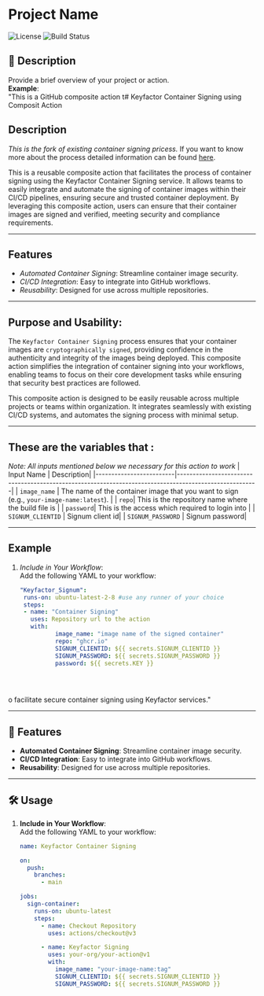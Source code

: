 
# Project Name

![License](https://img.shields.io/badge/license-MIT-green)
![Build Status](https://img.shields.io/github/actions/workflow/status/your-repo-name/your-workflow.yml)

## 📖 Description
Provide a brief overview of your project or action.  
**Example**:  
"This is a GitHub composite action t# Keyfactor Container Signing  using Composit Action

## Description

*This is the fork of existing container signing pricess.* If you want to know more about the process detailed information can be found [here]().

This is a reusable composite action that facilitates the process of container signing using the Keyfactor Container Signing service. It allows teams to easily integrate and automate the signing of container images within their CI/CD pipelines, ensuring secure and trusted container deployment. By leveraging this composite action, users can ensure that their container images are signed and verified, meeting security and compliance requirements.

---


## Features
- *Automated Container Signing*: Streamline container image security.
- *CI/CD Integration*: Easy to integrate into GitHub workflows.
- *Reusability*: Designed for use across multiple repositories.

---

## Purpose and Usability:
The `Keyfactor Container Signing` process ensures that your container images are `cryptographically signed`, providing confidence in the authenticity and integrity of the images being deployed. This composite action simplifies the integration of container signing into your workflows, enabling teams to focus on their core development tasks while ensuring that security best practices are followed.

This composite action is designed to be easily reusable across multiple projects or teams within organization. It integrates seamlessly with existing CI/CD systems, and automates the signing process with minimal setup.

---

## These are the variables that :
*Note: All inputs mentioned below we necessary for this action to work*
| Input Name              | Description|
|-------------------------|-------------------------------------------------------------------------------------------------------|
| `image_name`                 | The name of the container image that you want to sign (e.g., `your-image-name:latest`).              |
| `repo`| This is the repository name where the build file is |
|  `password`| This is the access which required to login into   |
| `SIGNUM_CLIENTID` | Signum client id| 
| `SIGNUM_PASSWORD` | Signum password|


---





## Example 
1. *Include in Your Workflow*:  
   Add the following YAML to your workflow:

   ```yaml
   "Keyfactor_Signum":
    runs-on: ubuntu-latest-2-8 #use any runner of your choice
    steps:
    - name: "Container Signing"
      uses: Repository url to the action
      with:
             image_name: "image name of the signed container"
             repo: "ghcr.io"
             SIGNUM_CLIENTID: ${{ secrets.SIGNUM_CLIENTID }}
             SIGNUM_PASSWORD: ${{ secrets.SIGNUM_PASSWORD }}
             password: ${{ secrets.KEY }}

             
             

o facilitate secure container signing using Keyfactor services."

---

## 🚀 Features
- **Automated Container Signing**: Streamline container image security.
- **CI/CD Integration**: Easy to integrate into GitHub workflows.
- **Reusability**: Designed for use across multiple repositories.

---

## 🛠️ Usage
1. **Include in Your Workflow**:  
   Add the following YAML to your workflow:

   ```yaml
   name: Keyfactor Container Signing

   on:
     push:
       branches:
         - main

   jobs:
     sign-container:
       runs-on: ubuntu-latest
       steps:
         - name: Checkout Repository
           uses: actions/checkout@v3

         - name: Keyfactor Signing
           uses: your-org/your-action@v1
           with:
             image_name: "your-image-name:tag"
             SIGNUM_CLIENTID: ${{ secrets.SIGNUM_CLIENTID }}
             SIGNUM_PASSWORD: ${{ secrets.SIGNUM_PASSWORD }}
